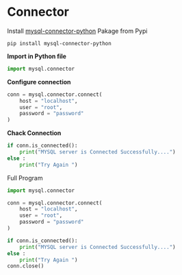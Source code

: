 # Connector

Install [mysql-connector-python](https://pypi.org/project/mysql-connector-python/) Pakage from Pypi

```shell
pip install mysql-connector-python
```

**Import in Python file**

```py
import mysql.connector
```

**Configure connection**

```py
conn = mysql.connector.connect(
    host = "localhost",
    user = "root",
    password = "password"
)
```

**Chack Connection**

```py
if conn.is_connected():
    print("MYSQL server is Connected Successfully....")
else :
    print("Try Again ")
```

Full Program

```py
import mysql.connector

conn = mysql.connector.connect(
    host = "localhost",
    user = "root",
    password = "password"
)

if conn.is_connected():
    print("MYSQL server is Connected Successfully....")
else :
    print("Try Again ")
conn.close()
```
